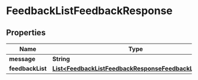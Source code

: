 

# FeedbackListFeedbackResponse


## Properties

| Name | Type | Description | Notes |
|------------ | ------------- | ------------- | -------------|
|**message** | **String** |  |  [optional] |
|**feedbackList** | [**List&lt;FeedbackListFeedbackResponseFeedbackListInner&gt;**](FeedbackListFeedbackResponseFeedbackListInner.md) |  |  [optional] |



